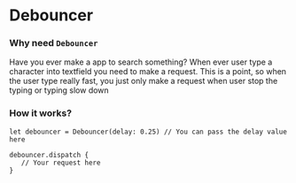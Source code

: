 # Debouncer

### Why need ```Debouncer```
Have you ever make a app to search something? When ever user type a character into textfield you need to make a request.
This is a point, so when the user type really fast, you just only make a request when user stop the typing or typing slow down 

### How it works?

```
let debouncer = Debouncer(delay: 0.25) // You can pass the delay value here

debouncer.dispatch {
   // Your request here
}
```
